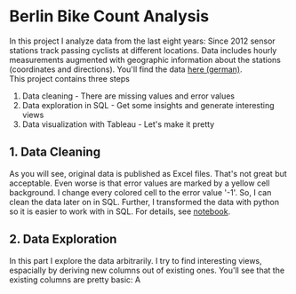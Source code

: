 # Berlin Bike Count Analysis

In this project I analyze data from the last eight years: Since 2012 sensor stations track passing cyclists at different locations. Data includes hourly measurements augmented with geographic information about the stations (coordinates and directions). You'll find the data [here (german)](https://www.berlin.de/sen/uvk/verkehr/verkehrsplanung/radverkehr/weitere-radinfrastruktur/zaehlstellen-und-fahrradbarometer/).  
This project contains three steps

1. Data cleaning - There are missing values and error values
2. Data exploration in SQL - Get some insights and generate interesting views
3. Data visualization with Tableau - Let's make it pretty

## 1. Data Cleaning

As you will see, original data is published as Excel files. That's not great but acceptable. Even worse is that error values are marked by a yellow cell background. I change every colored cell to the error value '-1'. So, I can clean the data later on in SQL. Further, I transformed the data with python so it is easier to work with in SQL. For details, see [notebook](./src/transform_excel.ipynb).

## 2. Data Exploration

In this part I explore the data arbitrarily. I try to find interesting views, espacially by deriving new columns out of existing ones. You'll see that the existing columns are pretty basic: A

